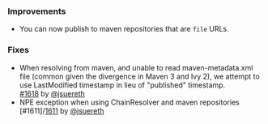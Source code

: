   [1618]: https://github.com/sbt/sbt/pull/1618
  [1611]: Https://github.com/sbt/sbt/issues/1611
  [@jsuereth]: https://github.com/jsuereth
  
  
### Improvements

* You can now publish to maven repositories that are `file` URLs.

### Fixes 

* When resolving from maven, and unable to read maven-metadata.xml file (common given the divergence in
  Maven 3 and Ivy 2), we attempt to use LastModified timestamp in lieu of "published" timestamp.  
  [#1618][1618] by [@jsuereth][@jsuereth]
* NPE exception when using ChainResolver and maven repositories [#1611]/[1611] by [@jsuereth][@jsuereth]
